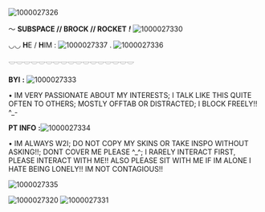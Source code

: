 ![1000027326](https://github.com/user-attachments/assets/11991226-0282-4b2b-8713-a174f81bab67)

〜 **SUBSPACE // BROCK // ROCKET**  ***!*** ![1000027330](https://github.com/user-attachments/assets/23580481-afbb-484b-a148-4748b309d086)

  ◡◡ **H**E / **H**IM : ![1000027337](https://github.com/user-attachments/assets/76a5caf1-1acf-4aa4-9081-972c46a18eca) .
![1000027336](https://github.com/user-attachments/assets/64574254-6164-46a6-8d97-5cda80bad1d5)

𓎟𓎟𓎟𓎟𓎟𓎟𓎟𓎟𓎟𓎟𓎟𓎟𓎟𓎟𓎟𓎟𓎟

**BYI** **:** ![1000027333](https://github.com/user-attachments/assets/e04a2da8-3499-4ddb-b24c-fab7d7828e14)

• IM VERY PASSIONATE ABOUT MY INTERESTS; I TALK LIKE THIS QUITE OFTEN TO OTHERS; MOSTLY OFFTAB OR DISTRACTED; I BLOCK FREELY!! ^_-

**PT INFO** **:**![1000027334](https://github.com/user-attachments/assets/86fd925f-4393-4ef5-bc77-eae91bac3794)

• IM ALWAYS W2I; DO NOT COPY MY SKINS OR TAKE INSPO WITHOUT ASKING!!; DONT COVER ME PLEASE ^_^; I RARELY INTERACT FIRST, PLEASE INTERACT WITH ME!! ALSO PLEASE SIT WITH ME IF IM ALONE I HATE BEING LONELY!! IM NOT CONTAGIOUS!!


![1000027335](https://github.com/user-attachments/assets/398ce2c0-c4a5-486f-8166-21aed7020357)



![1000027320](https://github.com/user-attachments/assets/b2caea9d-8c64-41fd-85f4-5289cb7e0e3b) ![1000027331](https://github.com/user-attachments/assets/593993f1-0083-435e-8aa8-efca445ce733)

